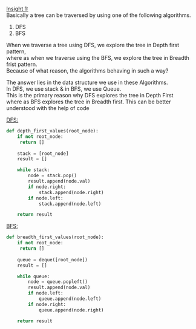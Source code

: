 <ins>Insight 1:</ins></br>
Basically a tree can be traversed by using one of the following algorithms.
1. DFS</br>
2. BFS</br>

When we traverse a tree using DFS, we explore the tree in Depth first pattern,</br> 
where as when we traverse using the BFS, we explore the tree in Breadth frist pattern.</br> 
Because of what reason, the algorithms behaving in such a way?</br>

The answer lies in the data structure we use in these Algorithms.</br>
In DFS, we use stack & in BFS, we use Queue.</br> 
This is the primary reason why DFS explores the tree in Depth First</br>
where as BFS explores the tree in Breadth first.
This can be better understood with the help of code</br>

<ins>DFS:</ins>
```python
def depth_first_values(root_node):
    if not root_node:
     return []
    
    stack = [root_node]
    result = []

    while stack:
        node = stack.pop()
        result.append(node.val)
        if node.right:
            stack.append(node.right)   
        if node.left:
            stack.append(node.left)

    return result
```
<ins>BFS:</ins>
```python
def breadth_first_values(root_node):
    if not root_node:
     return []
    
    queue = deque([root_node])
    result = []

    while queue:
        node = queue.popleft()
        result.append(node.val)
        if node.left:
            queue.append(node.left)   
        if node.right:
            queue.append(node.right)

    return result
```
